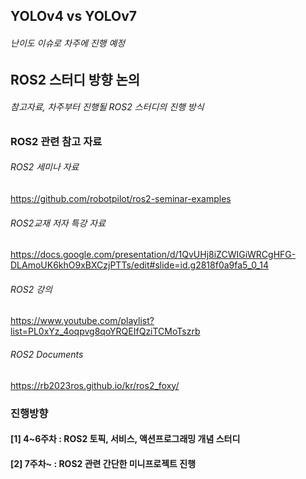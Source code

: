 ## YOLOv4 vs YOLOv7
###### 난이도 이슈로 차주에 진행 예정


## ROS2 스터디 방향 논의
###### 참고자료, 차주부터 진행될 ROS2 스터디의 진행 방식

### ROS2 관련 참고 자료
###### ROS2 세미나 자료
https://github.com/robotpilot/ros2-seminar-examples
###### ROS2교재 저자 특강 자료
https://docs.google.com/presentation/d/1QvUHj8iZCWIGiWRCgHFG-DLAmoUK6khO9xBXCzjPTTs/edit#slide=id.g2818f0a9fa5_0_14
###### ROS2 강의
https://www.youtube.com/playlist?list=PL0xYz_4oqpvg8qoYRQEIfQziTCMoTszrb
###### ROS2 Documents
https://rb2023ros.github.io/kr/ros2_foxy/

### 진행방향
#### [1] 4~6주차 : ROS2 토픽, 서비스, 액션프로그래밍 개념 스터디
#### [2] 7주차~ : ROS2 관련 간단한 미니프로젝트 진행
